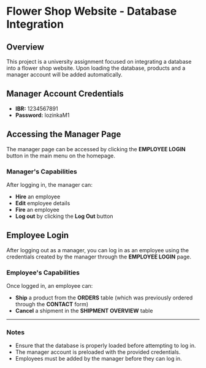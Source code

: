 # Flower Shop Website - Database Integration

## Overview
This project is a university assignment focused on integrating a database into a flower shop website. Upon loading the database, products and a manager account will be added automatically.

## Manager Account Credentials
- **IBR:** 1234567891  
- **Password:** lozinkaM1  

## Accessing the Manager Page
The manager page can be accessed by clicking the **EMPLOYEE LOGIN** button in the main menu on the homepage.

### Manager's Capabilities
After logging in, the manager can:
- **Hire** an employee
- **Edit** employee details
- **Fire** an employee
- **Log out** by clicking the **Log Out** button

## Employee Login
After logging out as a manager, you can log in as an employee using the credentials created by the manager through the **EMPLOYEE LOGIN** page.

### Employee's Capabilities
Once logged in, an employee can:
- **Ship** a product from the **ORDERS** table (which was previously ordered through the **CONTACT** form)
- **Cancel** a shipment in the **SHIPMENT OVERVIEW** table

---
### Notes
- Ensure that the database is properly loaded before attempting to log in.
- The manager account is preloaded with the provided credentials.
- Employees must be added by the manager before they can log in.
